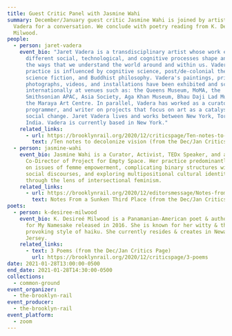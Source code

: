 ```yaml
---
title: Guest Critic Panel with Jasmine Wahi
summary: December/January guest critic Jasmine Wahi is joined by artist Jaret
  Vadera for a conversation. We conclude with poetry reading from K. Desireé
  Milwood.
people:
  - person: jaret-vadera
    event_bio: "Jaret Vadera is a transdisciplinary artist whose work explores how
      different social, technological, and cognitive processes shape and control
      the ways that we understand the world around and within us. Vadera's
      practice is influenced by cognitive science, post/de-colonial theory,
      science fiction, and Buddhist philosophy. Vadera's paintings, prints,
      photographs, videos, and installations have been exhibited and screened
      internationally at venues such as: the Queens Museum, MoMA, the
      Smithsonian APAC, Asia Society, Aga Khan Museum, Bhau Daji Lad Museum, and
      the Maraya Art Centre. In parallel, Vadera has worked as a curator,
      programmer, and writer on projects that focus on art as a catalyst for
      social change. Jaret Vadera lives and works between New York, Toronto, and
      India. Vadera is currently based in New York."
    related_links:
      - url: https://brooklynrail.org/2020/12/criticspage/Ten-notes-to-decolonize-vision-Ten-notes-to-my-younger-self-Ten-notes-to-a-younger-artist-Ten-notes-to-remember
        text: /Ten notes to decolonize vision (from the Dec/Jan Critics Page)
  - person: jasmine-wahi
    event_bio: Jasmine Wahi is a Curator, Activist, TEDx Speaker, and a Founder and
      Co-Director of Project for Empty Space. Her practice predominantly focuses
      on issues of femme empowerment, complicating binary structures within
      social discourses, and exploring multipositional cultural identities
      through the lens of intersectional feminism.
    related_links:
      - url: https://brooklynrail.org/2020/12/editorsmessage/Notes-from-a-Sunken-Third-Place
        text: Notes From a Sunken Third Place (from the Dec/Jan Critics Page)
poets:
  - person: k-desiree-milwood
    event_bio: K. Desireé Milwood is a Panamanian-American poet & author of Poems
      for My Namesake released in 2016. She is known for her witty & thought
      provoking style of haiku. She currently resides & creates in Newark, New
      Jersey.
    related_links:
      - text: 3 Poems (from the Dec/Jan Critics Page)
        url: https://brooklynrail.org/2020/12/criticspage/3-poems
date: 2021-01-28T13:00:00-0500
end_date: 2021-01-28T14:30:00-0500
collections:
  - common-ground
event_organizer:
  - the-brooklyn-rail
event_producer:
  - the-brooklyn-rail
event_platform:
  - zoom
---
```

